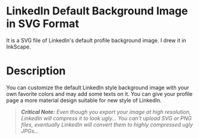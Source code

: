 # LinkedIn Default Background Image in SVG Format
It is a SVG file of LinkedIn's default profile background image. I drew it in InkScape.

# Description
You can customize the default LinkedIn style background image with your own favorite colors and may add some texts on it.
You can give your profile page a more material design suitable for new style of LinkedIn.

> ***Critical Note:** Even though you export your image at high resolution, LinkedIn will compress it to look ugly... You can't upload SVG or PNG files, eventually LinkedIn will convert them to highly compressed ugly JPGs...*
